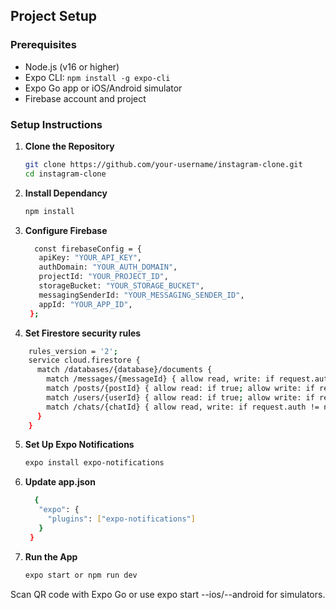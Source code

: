 ## Project Setup

### Prerequisites
- Node.js (v16 or higher)
- Expo CLI: `npm install -g expo-cli`
- Expo Go app or iOS/Android simulator
- Firebase account and project

### Setup Instructions

1. **Clone the Repository**
   ```bash
   git clone https://github.com/your-username/instagram-clone.git
   cd instagram-clone

2. **Install Dependancy**
   ```bash
   npm install
3. **Configure Firebase**
   ```bash
     const firebaseConfig = {
      apiKey: "YOUR_API_KEY",
      authDomain: "YOUR_AUTH_DOMAIN",
      projectId: "YOUR_PROJECT_ID",
      storageBucket: "YOUR_STORAGE_BUCKET",
      messagingSenderId: "YOUR_MESSAGING_SENDER_ID",
      appId: "YOUR_APP_ID",
    };
4. **Set Firestore security rules**
  ```bash
      rules_version = '2';
      service cloud.firestore {
        match /databases/{database}/documents {
          match /messages/{messageId} { allow read, write: if request.auth != null; }
          match /posts/{postId} { allow read: if true; allow write: if request.auth != null; }
          match /users/{userId} { allow read: if true; allow write: if request.auth != null && request.auth.uid == userId; }
          match /chats/{chatId} { allow read, write: if request.auth != null; }
        }
      }
  ```

5. **Set Up Expo Notifications**
   ```bash
   expo install expo-notifications

6. **Update app.json**
   ```bash
     {
      "expo": {
        "plugins": ["expo-notifications"]
      }
    }
7. **Run the App**
   ```bash
   expo start or npm run dev

Scan QR code with Expo Go or use expo start --ios/--android for simulators.
  

